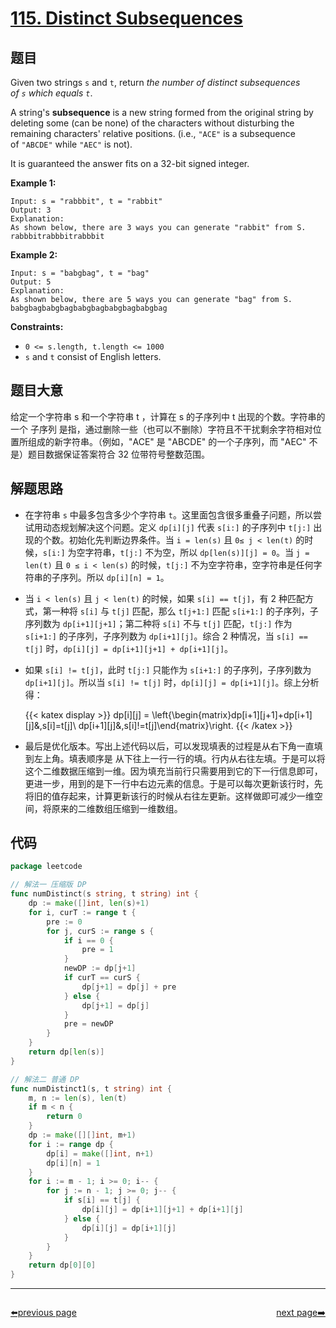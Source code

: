 # [115. Distinct Subsequences](https://leetcode.com/problems/distinct-subsequences/)


## 题目

Given two strings `s` and `t`, return *the number of distinct subsequences of `s` which equals `t`*.

A string's **subsequence** is a new string formed from the original string by deleting some (can be none) of the characters without disturbing the remaining characters' relative positions. (i.e., `"ACE"` is a subsequence of `"ABCDE"` while `"AEC"` is not).

It is guaranteed the answer fits on a 32-bit signed integer.

**Example 1:**

```
Input: s = "rabbbit", t = "rabbit"
Output: 3
Explanation:
As shown below, there are 3 ways you can generate "rabbit" from S.
rabbbitrabbbitrabbbit
```

**Example 2:**

```
Input: s = "babgbag", t = "bag"
Output: 5
Explanation:
As shown below, there are 5 ways you can generate "bag" from S.
babgbagbabgbagbabgbagbabgbagbabgbag
```

**Constraints:**

- `0 <= s.length, t.length <= 1000`
- `s` and `t` consist of English letters.

## 题目大意

给定一个字符串 s 和一个字符串 t ，计算在 s 的子序列中 t 出现的个数。字符串的一个 子序列 是指，通过删除一些（也可以不删除）字符且不干扰剩余字符相对位置所组成的新字符串。（例如，"ACE" 是 "ABCDE" 的一个子序列，而 "AEC" 不是）题目数据保证答案符合 32 位带符号整数范围。

## 解题思路

- 在字符串 `s` 中最多包含多少个字符串 `t`。这里面包含很多重叠子问题，所以尝试用动态规划解决这个问题。定义 `dp[i][j]` 代表 `s[i:]` 的子序列中 `t[j:]` 出现的个数。初始化先判断边界条件。当 `i = len(s)` 且 `0≤ j < len(t)` 的时候，`s[i:]` 为空字符串，`t[j:]` 不为空，所以 `dp[len(s)][j] = 0`。当 `j = len(t)` 且 `0 ≤ i < len(s)` 的时候，`t[j:]` 不为空字符串，空字符串是任何字符串的子序列。所以 `dp[i][n] = 1`。
- 当 `i < len(s)` 且 `j < len(t)` 的时候，如果 `s[i] == t[j]`，有 2 种匹配方式，第一种将 `s[i]` 与 `t[j]` 匹配，那么 `t[j+1:]` 匹配 `s[i+1:]` 的子序列，子序列数为 `dp[i+1][j+1]`；第二种将 `s[i]` 不与 `t[j]` 匹配，`t[j:]` 作为 `s[i+1:]` 的子序列，子序列数为 `dp[i+1][j]`。综合 2 种情况，当 `s[i] == t[j]` 时，`dp[i][j] = dp[i+1][j+1] + dp[i+1][j]`。
- 如果 `s[i] != t[j]`，此时 `t[j:]` 只能作为 `s[i+1:]` 的子序列，子序列数为 `dp[i+1][j]`。所以当 `s[i] != t[j]` 时，`dp[i][j] = dp[i+1][j]`。综上分析得：

	{{< katex display >}}
    dp[i][j] = \left\{\begin{matrix}dp[i+1][j+1]+dp[i+1][j]&,s[i]=t[j]\\ dp[i+1][j]&,s[i]!=t[j]\end{matrix}\right.
	{{< /katex >}}

- 最后是优化版本。写出上述代码以后，可以发现填表的过程是从右下角一直填到左上角。填表顺序是 从下往上一行一行的填。行内从右往左填。于是可以将这个二维数据压缩到一维。因为填充当前行只需要用到它的下一行信息即可，更进一步，用到的是下一行中右边元素的信息。于是可以每次更新该行时，先将旧的值存起来，计算更新该行的时候从右往左更新。这样做即可减少一维空间，将原来的二维数组压缩到一维数组。

## 代码

```go
package leetcode

// 解法一 压缩版 DP
func numDistinct(s string, t string) int {
	dp := make([]int, len(s)+1)
	for i, curT := range t {
		pre := 0
		for j, curS := range s {
			if i == 0 {
				pre = 1
			}
			newDP := dp[j+1]
			if curT == curS {
				dp[j+1] = dp[j] + pre
			} else {
				dp[j+1] = dp[j]
			}
			pre = newDP
		}
	}
	return dp[len(s)]
}

// 解法二 普通 DP
func numDistinct1(s, t string) int {
	m, n := len(s), len(t)
	if m < n {
		return 0
	}
	dp := make([][]int, m+1)
	for i := range dp {
		dp[i] = make([]int, n+1)
		dp[i][n] = 1
	}
	for i := m - 1; i >= 0; i-- {
		for j := n - 1; j >= 0; j-- {
			if s[i] == t[j] {
				dp[i][j] = dp[i+1][j+1] + dp[i+1][j]
			} else {
				dp[i][j] = dp[i+1][j]
			}
		}
	}
	return dp[0][0]
}
```



----------------------------------------------
<div style="display: flex;justify-content: space-between;align-items: center;">
<p><a href="https://books.halfrost.com/leetcode/ChapterFour/0100~0199/0114.Flatten-Binary-Tree-to-Linked-List/">⬅️previous page</a></p>
<p><a href="https://books.halfrost.com/leetcode/ChapterFour/0100~0199/0116.Populating-Next-Right-Pointers-in-Each-Node/">next page➡️</a></p>
</div>
